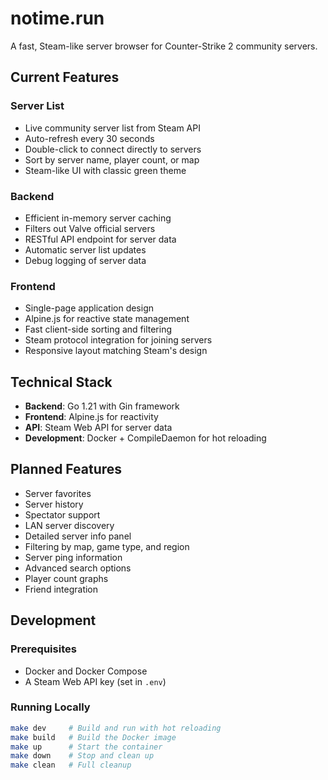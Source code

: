 # notime.run

A fast, Steam-like server browser for Counter-Strike 2 community servers.

## Current Features

### Server List
- Live community server list from Steam API
- Auto-refresh every 30 seconds
- Double-click to connect directly to servers
- Sort by server name, player count, or map
- Steam-like UI with classic green theme

### Backend
- Efficient in-memory server caching
- Filters out Valve official servers
- RESTful API endpoint for server data
- Automatic server list updates
- Debug logging of server data

### Frontend
- Single-page application design
- Alpine.js for reactive state management
- Fast client-side sorting and filtering
- Steam protocol integration for joining servers
- Responsive layout matching Steam's design

## Technical Stack
- **Backend**: Go 1.21 with Gin framework
- **Frontend**: Alpine.js for reactivity
- **API**: Steam Web API for server data
- **Development**: Docker + CompileDaemon for hot reloading

## Planned Features
- Server favorites
- Server history
- Spectator support
- LAN server discovery
- Detailed server info panel
- Filtering by map, game type, and region
- Server ping information
- Advanced search options
- Player count graphs
- Friend integration

## Development

### Prerequisites
- Docker and Docker Compose
- A Steam Web API key (set in `.env`)

### Running Locally
```bash
make dev     # Build and run with hot reloading
make build   # Build the Docker image
make up      # Start the container
make down    # Stop and clean up
make clean   # Full cleanup
```
